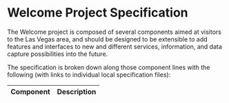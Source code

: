 <!--
 Copyright (C) 2022 Innovate for Vegas Foundation
 
 This file is part of ov-welcome.
 
 ov-welcome is free software: you can redistribute it and/or modify
 it under the terms of the GNU General Public License as published by
 the Free Software Foundation, either version 3 of the License, or
 (at your option) any later version.
 
 ov-welcome is distributed in the hope that it will be useful,
 but WITHOUT ANY WARRANTY; without even the implied warranty of
 MERCHANTABILITY or FITNESS FOR A PARTICULAR PURPOSE.  See the
 GNU General Public License for more details.
 
 You should have received a copy of the GNU General Public License
 along with ov-welcome.  If not, see <http://www.gnu.org/licenses/>.
-->

# Welcome Project Specification

The Welcome project is composed of several components aimed at visitors to the Las Vegas area, and should be designed to be extensible to add features and interfaces to new and different services, information, and data capture possibilities into the future.

The specification is broken down along those component lines with the following (with links to individual local specification files):

| Component                                        | Description                                                     |
|--------------------------------------------------|-----------------------------------------------------------------|
